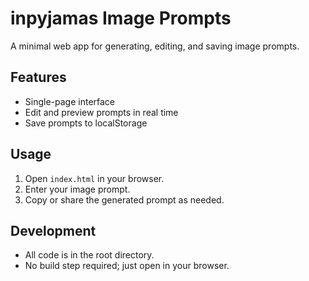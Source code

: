 # inpyjamas Image Prompts

A minimal web app for generating, editing, and saving image prompts.

## Features

- Single-page interface
- Edit and preview prompts in real time
- Save prompts to localStorage

## Usage

1. Open `index.html` in your browser.
2. Enter your image prompt.
3. Copy or share the generated prompt as needed.

## Development

- All code is in the root directory.
- No build step required; just open in your browser.
